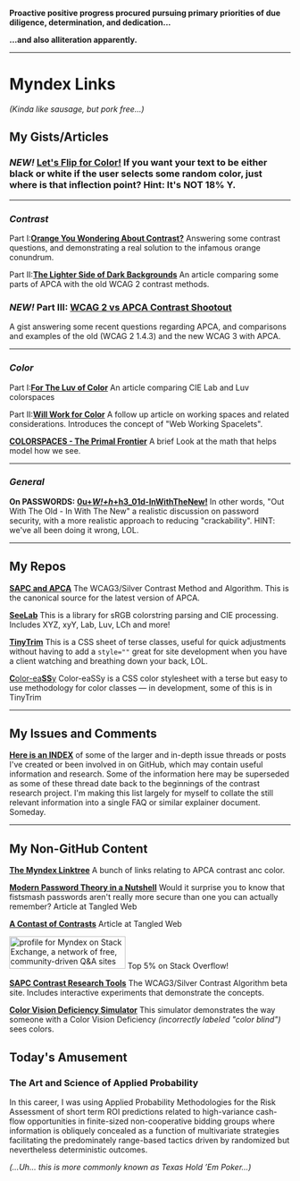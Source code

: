 **Proactive positive progress procured pursuing primary priorities of due diligence, determination, and dedication...**      

**...and also alliteration apparently.**

-----
# Myndex Links
_(Kinda like sausage, but pork free...)_
 
 ## My Gists/Articles
 
  ### _NEW!_ [Let's Flip for Color!](https://gist.github.com/Myndex/e1025706436736166561d339fd667493#lets-flip-for-color) If you want your text to be either black or white if the user selects some random color, just where is that inflection point? Hint: It's NOT 18% Y.
 
 
-----
### _Contrast_ 
 
Part I:[**Orange You Wondering About Contrast?**](https://gist.github.com/Myndex/1dadb6dcac596f1cd7a5686a076f697f) Answering some contrast questions, and demonstrating a real solution to the infamous orange conundrum.
 
Part II:[**The Lighter Side of Dark Backgrounds**](https://gist.github.com/Myndex/c30dba273aa5eca426ad9f5200917c9d) An article comparing some parts of APCA with the old WCAG 2 contrast methods.

 ### _NEW!_ Part III: [WCAG 2 vs APCA Contrast Shootout](https://gist.github.com/Myndex/069a4079b0de2930e72d5401bde9af98#wcag-2-vs-apca-contrast-shootout)
 A gist answering some recent questions regarding APCA, and comparisons and examples of the old (WCAG 2 1.4.3) and the new WCAG 3 with APCA.
 
-----
### _Color_

Part I:[**For The Luv of Color**](https://gist.github.com/Myndex/47c793f8a054041bd2b52caa7ad5271c#file-fortheluvofcolor-md) An article comparing CIE Lab and Luv colorspaces

Part II:[**Will Work for Color**](https://gist.github.com/Myndex/10caff6a68e844591e83eadeebfb4347) A follow up article on working spaces and related considerations. Introduces the concept of "Web Working Spacelets".

[**COLORSPACES - The Primal Frontier**](https://gist.github.com/Myndex/b21c2621072b93d3a7c1ef8939bc2adb) A brief Look at the math that helps model how we see. 

-----
### _General_
**On PASSWORDS:** [**0u+_W!+h_+h3_01d-InWithTheNew!**](https://gist.github.com/Myndex/d71875ea431c88db3a22962e28abd164) In other words, "Out With The Old - In With The New" a realistic discussion on password security, with a more realistic approach to reducing "crackability". HINT: we've all been doing it wrong, LOL.

-----
## My Repos
 
 [**SAPC and APCA**](https://github.com/Myndex/SAPC-APCA) The WCAG3/Silver Contrast Method and Algorithm. This is the canonical source for the latest version of APCA.
 
 [**SeeLab**](https://github.com/Myndex/SeeLab) This is a library for sRGB colorstring parsing and CIE processing. Includes XYZ, xyY, Lab, Luv, LCh and more!
 
 [**TinyTrim**](https://github.com/Myndex/TinyTrim) This is a CSS sheet of terse classes, useful for quick adjustments without having to add a `style=""` great for site development when you have a client watching and breathing down your back, LOL.
 
 [**C**olor-ea**SS**y](https://github.com/Myndex/Color-eaSSy) Color-eaSSy is a CSS color stylesheet with a terse but easy to use methodology for color classes — in development, some of this is in TinyTrim

-----
## My Issues and Comments

[**Here is an INDEX**](https://github.com/Myndex/Myndex/blob/main/IssuesIndex.md) of some of the larger and in-depth issue threads or posts I've created or been involved in on GitHub, which may contain  useful information and research. Some of the information here may be superseded as some of these thread date back to the beginnings of the contrast research project. I'm making this list largely for myself to collate the still relevant information into a single FAQ or similar explainer document. Someday.

-----
## My Non-GitHub Content

[**The Myndex Linktree**](https://linktr.ee/Myndex) A bunch of links relating to APCA contrast anc color.

[**Modern Password Theory in a Nutshell**](https://medium.com/tangledweb/modern-password-theory-in-a-nutshell-da87db012c08) Would it surprise you to know that fistsmash passwords aren't really more secure than one you can actually remember? Article at Tangled Web

[**A Contast of Contrasts**](https://medium.com/tangledweb/a-contrast-of-contrasts-3ddda0f4061b) Article at Tangled Web

<a href="https://stackexchange.com/users/14280387"><img src="https://stackexchange.com/users/flair/14280387.png" width="208" height="58" alt="profile for Myndex on Stack Exchange, a network of free, community-driven Q&amp;A sites" title="profile for Myndex on Stack Exchange, a network of free, community-driven Q&amp;A sites"></a> Top 5% on Stack Overflow!

[**SAPC Contrast Research Tools**](https://www.myndex.com/SAPC/) The WCAG3/Silver Contrast Algorithm beta site. Includes interactive experiments that demonstrate the concepts.

[**Color Vision Deficiency Simulator**](https://www.myndex.com/CVD/) This simulator demonstrates the way someone with a Color Vision Deficiency _(incorrectly labeled "color blind")_ sees colors.


## Today's Amusement

### The Art and Science of Applied Probability

In this career, I was using Applied Probability Methodologies for the Risk Assessment of short term ROI predictions related to high-variance cash-flow opportunities in finite-sized non-cooperative bidding groups where information is obliquely concealed as a function of multivariate strategies facilitating the predominately range-based tactics driven by randomized but nevertheless deterministic outcomes.

_(…Uh… this is more commonly known as Texas Hold ’Em Poker…)_
